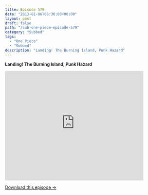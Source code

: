 ```yaml
---
title: Episode 579
date: "2013-01-06T05:30:00+00:00"
layout: post
draft: false
path: "/sub-one-piece-episode-579"
category: "Subbed"
tags:
  - "One Piece"
  - "Subbed"
description: "Landing! The Burning Island, Punk Hazard"
---
```


**Landing! The Burning Island, Punk Hazard**

<iframe width="640" height="360" src="https://www.rapidvideo.com/e/G6FRPFJ1PC" frameborder="0" marginwidth=0 marginheight=0 scrolling=no allowfullscreen style="max-width:90%;"></iframe>

<a href="http://ouo.io/qs/eCodkFEQ?s=https://www.rapidvideo.com/d/G6FRPFJ1PC" class="styled_a">Download this episode →</a>

